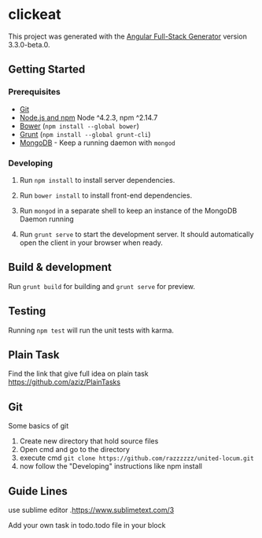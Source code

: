 # clickeat

This project was generated with the [Angular Full-Stack Generator](https://github.com/DaftMonk/generator-angular-fullstack) version 3.3.0-beta.0.

## Getting Started

### Prerequisites

- [Git](https://git-scm.com/)
- [Node.js and npm](nodejs.org) Node ^4.2.3, npm ^2.14.7
- [Bower](bower.io) (`npm install --global bower`)
- [Grunt](http://gruntjs.com/) (`npm install --global grunt-cli`)
- [MongoDB](https://www.mongodb.org/) - Keep a running daemon with `mongod`

### Developing

1. Run `npm install` to install server dependencies.

2. Run `bower install` to install front-end dependencies.

3. Run `mongod` in a separate shell to keep an instance of the MongoDB Daemon running

4. Run `grunt serve` to start the development server. It should automatically open the client in your browser when ready.

## Build & development

Run `grunt build` for building and `grunt serve` for preview.

## Testing

Running `npm test` will run the unit tests with karma.

## Plain Task

Find the link that give full idea on plain task
https://github.com/aziz/PlainTasks

## Git

Some basics of git

1. Create new directory that hold source files 
2. Open cmd and go to the directory
2. execute cmd `git clone https://github.com/razzzzzz/united-locum.git`
3. now follow the "Developing" instructions like npm install

## Guide Lines

use sublime editor .https://www.sublimetext.com/3

Add your own task in todo.todo file in your block